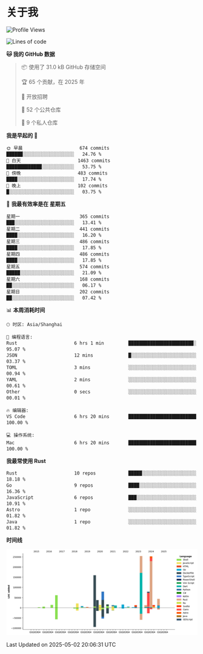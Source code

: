 # 关于我

<!--START_SECTION:waka-->
![Profile Views](http://img.shields.io/badge/%E4%B8%AA%E4%BA%BA%E8%B5%84%E6%96%99%E8%A7%82%E7%9C%8B%E6%AC%A1%E6%95%B0-0-blue)

![Lines of code](https://img.shields.io/badge/%E4%BB%8E%E3%80%8CHello%20World%E3%80%8D%E8%B5%B7%E6%88%91%E5%B7%B2%E7%BB%8F%E5%86%99%E4%BA%86-1.1%20million%20%E8%A1%8C%E4%BB%A3%E7%A0%81-blue)

**🐱 我的 GitHub 数据** 

> 📦  使用了 31.0 kB GitHub 存储空间 
 > 
> 🏆 65 个贡献，在 2025 年
 > 
> 💼 开放招聘
 > 
> 📜 52 个公共仓库 
 > 
> 🔑 9 个私人仓库 
 > 
**我是早起的 🐤** 

```text
🌞 早晨                     674 commits         ██████░░░░░░░░░░░░░░░░░░░   24.76 % 
🌆 白天                     1463 commits        █████████████░░░░░░░░░░░░   53.75 % 
🌃 傍晚                     483 commits         ████░░░░░░░░░░░░░░░░░░░░░   17.74 % 
🌙 晚上                     102 commits         █░░░░░░░░░░░░░░░░░░░░░░░░   03.75 % 
```
📅 **我最有效率是在 星期五** 

```text
星期一                      365 commits         ███░░░░░░░░░░░░░░░░░░░░░░   13.41 % 
星期二                      441 commits         ████░░░░░░░░░░░░░░░░░░░░░   16.20 % 
星期三                      486 commits         ████░░░░░░░░░░░░░░░░░░░░░   17.85 % 
星期四                      486 commits         ████░░░░░░░░░░░░░░░░░░░░░   17.85 % 
星期五                      574 commits         █████░░░░░░░░░░░░░░░░░░░░   21.09 % 
星期六                      168 commits         ██░░░░░░░░░░░░░░░░░░░░░░░   06.17 % 
星期日                      202 commits         ██░░░░░░░░░░░░░░░░░░░░░░░   07.42 % 
```


📊 **本周消耗时间** 

```text
🕑︎ 时区: Asia/Shanghai

💬 编程语言: 
Rust                     6 hrs 1 min         ████████████████████████░   95.07 % 
JSON                     12 mins             █░░░░░░░░░░░░░░░░░░░░░░░░   03.37 % 
TOML                     3 mins              ░░░░░░░░░░░░░░░░░░░░░░░░░   00.94 % 
YAML                     2 mins              ░░░░░░░░░░░░░░░░░░░░░░░░░   00.61 % 
Other                    0 secs              ░░░░░░░░░░░░░░░░░░░░░░░░░   00.01 % 

🔥 编辑器: 
VS Code                  6 hrs 20 mins       █████████████████████████   100.00 % 

💻 操作系统: 
Mac                      6 hrs 20 mins       █████████████████████████   100.00 % 
```

**我最常使用 Rust** 

```text
Rust                     10 repos            █████░░░░░░░░░░░░░░░░░░░░   18.18 % 
Go                       9 repos             ████░░░░░░░░░░░░░░░░░░░░░   16.36 % 
JavaScript               6 repos             ███░░░░░░░░░░░░░░░░░░░░░░   10.91 % 
Astro                    1 repo              ░░░░░░░░░░░░░░░░░░░░░░░░░   01.82 % 
Java                     1 repo              ░░░░░░░░░░░░░░░░░░░░░░░░░   01.82 % 
```



**时间线**

![Lines of Code chart](https://raw.githubusercontent.com/catusax/catusax/master/assets/bar_graph.png)


 Last Updated on 2025-05-02 20:06:31 UTC
<!--END_SECTION:waka-->
